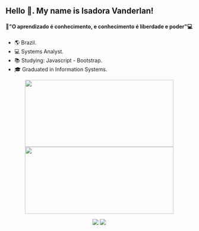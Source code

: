  ## Hello 👋.  My name is Isadora Vanderlan!
 
 #### 🧠"O aprendizado é conhecimento, e conhecimento é liberdade e poder"💻
  
- 🌎 Brazil.
- 💻 Systems Analyst.
- :books: Studying:  Javascript - Bootstrap.
- 🎓 Graduated in Information Systems.

<div align="center">  
  <div>
    <a href="https://github.com/IsadoraVanderlan">
    <img height="180em" width="400em" src="https://github-readme-stats.vercel.app/api/top-langs/?username=IsadoraVanderlan&layout=compact&langs_count=7&theme=radical"/>
    <img height="180em" width="400em" src="https://github-readme-stats.vercel.app/api?username=IsadoraVanderlan&show_icons=true&theme=radical&include_all_commits=true&count_private=true"/>
  </div>
   
  <a href="https://www.linkedin.com/in/isadoravanderlan" target="_blank"><img src="https://img.shields.io/badge/-LinkedIn-%230077B5?style=for-the-badge&logo=linkedin&logoColor=white" target="_red"></a> 
  <a href = "mailto:vanderlansantos1991@gmail.com"><img src="https://img.shields.io/badge/-Gmail-%23333?style=for-the-badge&logo=gmail&logoColor=white" target="_red" color="red"></a>
</div>

  

  




